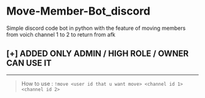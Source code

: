 # Move-Member-Bot_discord
Simple discord code bot in python with the feature of moving members from voich channel 1 to 2 to return from afk </br>
## [+] ADDED ONLY ADMIN / HIGH ROLE / OWNER CAN USE IT

---

> How to use :
```!move <user id that u want move> <channel id 1> <channel id 2>```
